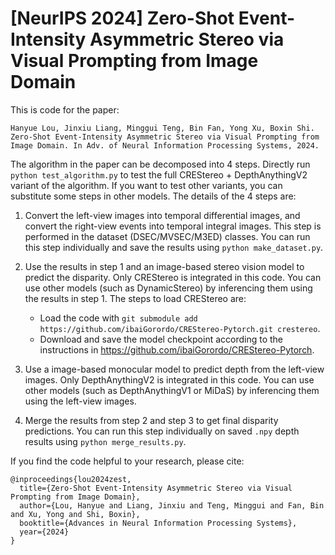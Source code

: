 # [NeurIPS 2024] Zero-Shot Event-Intensity Asymmetric Stereo via Visual Prompting from Image Domain

This is code for the paper:

```
Hanyue Lou, Jinxiu Liang, Minggui Teng, Bin Fan, Yong Xu, Boxin Shi. Zero-Shot Event-Intensity Asymmetric Stereo via Visual Prompting from Image Domain. In Adv. of Neural Information Processing Systems, 2024.
```

The algorithm in the paper can be decomposed into 4 steps. Directly run `python test_algorithm.py` to test the full CREStereo + DepthAnythingV2 variant of the algorithm. If you want to test other variants, you can substitute some steps in other models. The details of the 4 steps are:

1. Convert the left-view images into temporal differential images, and convert the right-view events into temporal integral images. This step is performed in the dataset (DSEC/MVSEC/M3ED) classes. You can run this step individually and save the results using `python make_dataset.py`.

2. Use the results in step 1 and an image-based stereo vision model to predict the disparity. Only CREStereo is integrated in this code. You can use other models (such as DynamicStereo) by inferencing them using the results in step 1. The steps to load CREStereo are:
	* Load the code with `git submodule add https://github.com/ibaiGorordo/CREStereo-Pytorch.git crestereo`.
	* Download and save the model checkpoint according to the instructions in https://github.com/ibaiGorordo/CREStereo-Pytorch.

3. Use a image-based monocular model to predict depth from the left-view images. Only DepthAnythingV2 is integrated in this code. You can use other models (such as DepthAnythingV1 or MiDaS) by inferencing them using the left-view images. 

4. Merge the results from step 2 and step 3 to get final disparity predictions. You can run this step individually on saved `.npy` depth results using `python merge_results.py`.

If you find the code helpful to your research, please cite:

```
@inproceedings{lou2024zest,
  title={Zero-Shot Event-Intensity Asymmetric Stereo via Visual Prompting from Image Domain},
  author={Lou, Hanyue and Liang, Jinxiu and Teng, Minggui and Fan, Bin and Xu, Yong and Shi, Boxin},
  booktitle={Advances in Neural Information Processing Systems},
  year={2024}
}
```